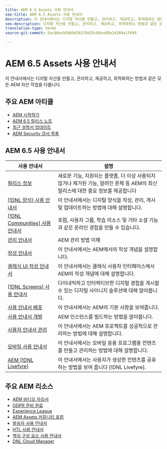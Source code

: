 ```yaml
---
title: AEM 6.5 Assets 사용 안내서
seo-title: AEM 6.5 Assets 사용 안내서
description: 이 안내서에서는 디지털 자산을 만들고, 관리하고, 제공하고, 최적화하는 방법과 같은 모든 AEM 자산 작업을 다룹니다.
seo-description: 디지털 자산을 만들고, 관리하고, 제공하고, 최적화하는 방법과 같은 모든 AEM 자산 작업을 다룹니다.
translation-type: tm+mt
source-git-commit: 5ac60acb5869d261f8d25c69ce89a24384a1f699

---
```



# AEM 6.5 Assets 사용 안내서

이 안내서에서는 디지털 자산을 만들고, 관리하고, 제공하고, 최적화하는 방법과 같은 모든 AEM 자산 작업을 다룹니다.

## 주요 AEM 아티클

* [AEM 시작하기](https://helpx.adobe.com/experience-manager/get-started.html)
* [AEM 6.5 릴리스 노트](/help/release-notes/home.md)
* [최근 설명서 업데이트](https://helpx.adobe.com/experience-manager/documentation-updates.html)
* [AEM Security 검사 목록](/help/sites-administering/security-checklist.md)

## AEM 6.5 사용 안내서

| 사용 안내서 | 설명 |
|--- |---|
| [릴리스 정보](/help/release-notes/home.md) | 새로운 기능, 지원되는 플랫폼, 더 이상 사용되지 않거나 제거된 기능, 알려진 문제 등 AEM의 최신 릴리스에 대한 중요 정보를 제공합니다 |
| [[!DNL 양식] 사용 안내서](/help/forms/home.md) | 이 안내서에서는 디지털 양식을 작성, 관리, 게시 및 업데이트하는 방법에 대해 설명합니다. |
| [[!DNL Communities] 사용 안내서](/help/communities/home.md) | 포럼, 사용자 그룹, 학습 리소스 및 기타 소셜 기능과 같은 온라인 경험을 만들 수 있습니다. |
| [관리 안내서](/help/sites-administering/home.md) | AEM 관리 방법 이해 |
| [작성 안내서](/help/sites-authoring/home.md) | 이 안내서에서는 AEM에서의 작성 개념을 설명합니다. |
| [클래식 UI 작성 안내서](/help/sites-classic-ui-authoring/home.md) | 이 안내서에서는 클래식 사용자 인터페이스에서 AEM의 작성 개념에 대해 설명합니다. |
| [[!DNL Screens] 사용 안내서](https://docs.adobe.com/content/help/en/experience-manager-screens/user-guide/aem-screens-introduction.html) | 다이내믹하고 인터랙티브한 디지털 경험을 게시할 수 있는 디지털 사이니지 솔루션에 대해 알아봅니다. |
| [사용 안내서 배포](/help/sites-deploying/home.md) | 이 안내서에서는 AEM의 기본 사항을 보여줍니다. |
| [사용 안내서 개발](/help/sites-developing/home.md) | AEM 인스턴스를 빌드하는 방법을 알아봅니다. |
| [사용자 안내서 관리](/help/managing/home.md) | 이 안내서에서는 AEM 프로젝트를 성공적으로 관리하는 방법에 대해 설명합니다. |
| [모바일 사용 안내서](/help/mobile/home.md) | 이 안내서에서는 모바일 응용 프로그램용 컨텐츠를 만들고 관리하는 방법에 대해 설명합니다. |
| [AEM [!DNL Livefyre]](https://marketing.adobe.com/resources/help/en_US/livefyre/home.html) | 이 안내서에서는 사용자가 생성한 컨텐츠를 공유하는 방법을 보여 줍니다 [!DNL Livefyre]. |

## 주요 AEM 리소스

* [AEM 비디오 자습서](https://helpx.adobe.com/experience-manager/kt/index/aem-6-5-videos.html#Assets)
* [GDPR 준비 완료](/help/managing/data-protection-and-privacy.md)
* [Experience League](https://guided.adobe.com/?mv=other#recommended/solutions/experience-manager)
* [AEM Assets 커뮤니티 포럼](https://experienceleaguecommunities.adobe.com/t5/Adobe-Experience-Manager-Assets/ct-p/experience-manager-assets-community)
* [발송자 사용 안내서](https://docs.adobe.com/content/help/en/experience-manager-dispatcher/using/dispatcher.html)
* [HTL 사용 안내서](https://docs.adobe.com/content/help/ko-KR/experience-manager-htl/using/overview.html)
* [핵심 구성 요소 사용 안내서](https://docs.adobe.com/content/help/ko-KR/experience-manager-core-components/using/introduction.html)
* [DNL Cloud Manager](https://docs.adobe.com/content/help/ko-KR/experience-manager-cloud-manager/using/introduction-to-cloud-manager.html)
